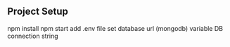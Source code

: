 ## Project Setup

npm install
npm start
add .env file
set database url (mongodb) variable DB connection string
